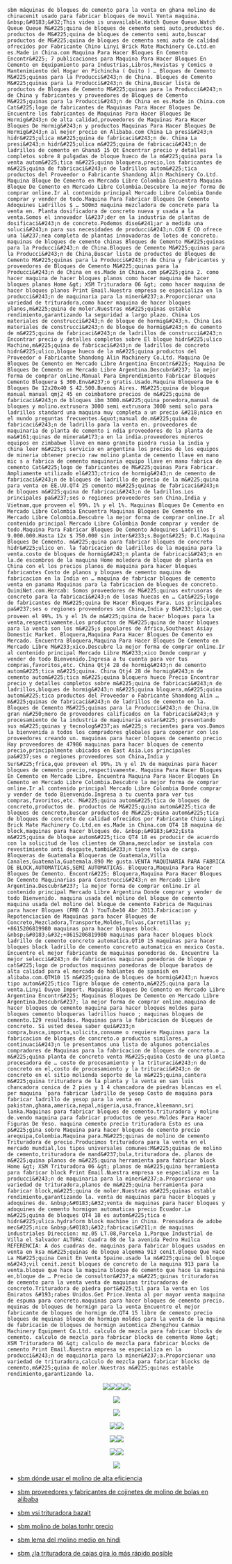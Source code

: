 
```
sbm máquinas de bloques de cemento para la venta en ghana molino de chinacenit usado para fabricar bloques de movil Venta maquina. &nbsp;&#0183;&#32;This video is unavailable.Watch Queue Queue.Watch Queue Queue M&#225;quina de bloques de cemento semi auto,productos de. productos de M&#225;quina de bloques de cemento semi auto,buscar productos de M&#225;quina de bloques de cemento semi auto de calidad ofrecidos por Fabricante Chino Linyi Brick Mate Machinery Co.Ltd.en es.Made in China.com Maquina Para Hacer Bloques En Cemento Encontr&#225; 7 publicaciones para Maquina Para Hacer Bloques En Cemento en Equipamiento para Industrias,Libros,Revistas y Comics o Mantenimiento del Hogar en Pichincha ( Quito ) … Bloques de Cemento M&#225;quinas para la Producci&#243;n de China. Bloques de Cemento M&#225;quinas para la Producci&#243;n de China,Buscar lista de productos de Bloques de Cemento M&#225;quinas para la Producci&#243;n de China y fabricantes y proveedores de Bloques de Cemento M&#225;quinas para la Producci&#243;n de China en es.Made in China.com Cat&#225;logo de fabricantes de Maquinas Para Hacer Bloques De. Encuentre los fabricantes de Maquinas Para Hacer Bloques De Hormig&#243;n de alta calidad,proveedores de Maquinas Para Hacer Bloques De Hormig&#243;n y productos Maquinas Para Hacer Bloques De Hormig&#243;n al mejor precio en Alibaba.com China La presi&#243;n hidr&#225;ulica m&#225;quina de fabricaci&#243;n de. China La presi&#243;n hidr&#225;ulica m&#225;quina de fabricaci&#243;n de ladrillos de cemento en Ghana5 15 Qt Encontrar precio y detalles completos sobre 8 pulgadas de bloque hueco de la m&#225;quina para la venta autom&#225;tica m&#225;quina bloquera,precio,los fabricantes de m&#225;quina de fabricaci&#243;n de ladrillos autom&#225;tica productos del Proveedor o Fabricante Shandong Alin Machinery Co.Ltd. Maquina Bloque De Cemento en Mercado Libre Colombia Encuentra Maquina Bloque De Cemento en Mercado Libre Colombia.Descubre la mejor forma de comprar online.Ir al contenido principal Mercado Libre Colombia Donde comprar y vender de todo.Maquina Para Fabricar Bloques De Cemento Adoquines Ladrillos $ … 500m3 maquina mezcladora de concreto para la venta en. Planta dosificadora de concreto nueva y usada a la venta.Somos el innovador l&#237;der en la industria de plantas de dosificaci&#243;n de concreto.Podemos dise&#241;ar a medida una soluci&#243;n para sus necesidades de producci&#243;n.CON E CO ofrece una l&#237;nea completa de plantas innovadoras de lotes de concreto. maquinas de bloques de cemento chinas Bloques de Cemento M&#225;quinas para la Producci&#243;n de China.Bloques de Cemento M&#225;quinas para la Producci&#243;n de China,Buscar lista de productos de Bloques de Cemento M&#225;quinas para la Producci&#243;n de China y fabricantes y proveedores de Bloques de Cemento M&#225;quinas para la Producci&#243;n de China en es.Made in China.com p&#225;gina 2. como hacer maquina de hacer bloques planos como hacer maquina de hacer bloques planos Home &gt; XSM Trituradora 06 &gt; como hacer maquina de hacer bloques planos Print Email.Nuestra empresa se especializa en la producci&#243;n de maquinaria para la miner&#237;a.Proporcionar una variedad de trituradora,como hacer maquina de hacer bloques planos,m&#225;quina de moler.Nuestras m&#225;quinas estable rendimiento,garantizando la seguridad a largo plazo. China Los materiales de construcci&#243;n de bloque de hormig&#243;n. China Los materiales de construcci&#243;n de bloque de hormig&#243;n de cemento de m&#225;quina de fabricaci&#243;n de ladrillos de construcci&#243;n Encontrar precio y detalles completos sobre El bloque hidr&#225;ulico Machine,m&#225;quina de fabricaci&#243;n de ladrillos de concreto hidr&#225;ulico,bloque hueco de la m&#225;quina productos del Proveedor o Fabricante Shandong Alin Machinery Co.Ltd. Maquina De Bloques De Cemento en Mercado Libre Argentina Encontr&#225; Maquina De Bloques De Cemento en Mercado Libre Argentina.Descubr&#237; la mejor forma de comprar online.Manual Para Emprendimiento Fabricar Bloques Cemento Bloquera $ 300.Env&#237;o gratis.Usado.Maquina Bloquera De 6 Bloques De 12x20x40 $ 42.500.Buenos Aires. M&#225;quina de bloque manual manual qmj2 45 en coimbatore precios de m&#225;quina de fabricaci&#243;n de bloques ibm 3000.m&#225;quina ponedora,manual de bloques y molino.extrusora 3000 semi extrusora 3000 semi solo para ladrillos standard una maquina muy completa a un precio &#218;nico en el mundo preguntas frecuentes.&quot;manual de.m&#225;quina de fabricaci&#243;n de ladrillo para la venta en. proveedores de maquinaria de planta de cemento i ndia proveedores de la planta de ma&#161;quinas de minera&#173;a en la india.proveedores mineros equipos en zimbabwe llave en mano granito piedra rusia la india y china leer m&#225;s servicio en argentina los precios de los equipos de mineria obtener precio raw molino planta de cemento llave en mano mic s a fabrica de cemento maquinaria equipo llave en mano fabrica de cemento Cat&#225;logo de fabricantes de M&#225;quinas Para Fabricar. Ampliamente utilizado el&#233;ctrico de hormig&#243;n de cemento de fabricaci&#243;n de bloques de ladrillo de precio de la m&#225;quina para venta en EE.UU.QT4 25 cemento m&#225;quinas de fabricaci&#243;n de bloques m&#225;quina de fabricaci&#243;n de ladrillos.Los principales pa&#237;ses o regiones proveedores son China,India y Vietnam,que proveen el 99%，1% y el 1%. Maquinas Bloques De Cemento en Mercado Libre Colombia Encuentra Maquinas Bloques De Cemento en Mercado Libre Colombia.Descubre la mejor forma de comprar online.Ir al contenido principal Mercado Libre Colombia Donde comprar y vender de todo.Maquina Para Fabricar Bloques De Cemento Adoquines Ladrillos $ 9.000.000.Hasta 12x $ 750.000 sin inter&#233;s.Bogot&#225; D.C.Maquina Bloques De Cemento. m&#225;quina para fabricar bloques de concreto hidr&#225;ulico en. la fabricacion de ladrillos de la maquina para la venta.costo de bloques de hormig&#243;n planta de fabricaci&#243;n en la.de escombros de la maquina Home moledora de bloque de planta en China con el los precios planos de maquina para hacer bloques fabricantes Costo de planos y bloques de cemento maquina de fabricacion en la India en … maquina de fabricar bloques de cemento venta en panama Maquinas para la fabricacion de bloques de concreto. QuimiNet.com.Hercab: Somos proveedores de M&#225;quinas extrusoras de concreto para la fabricaci&#243;n de losas huecas en … Cat&#225;logo de fabricantes de M&#225;quina De Hacer Bloques Para. Los principales pa&#237;ses o regiones proveedores son China,India y B&#233;lgica,que proveen el 99%，1% y el 1% de m&#225;quina de hacer bloques para la venta,respectivamente.Los productos de M&#225;quina de hacer bloques para la venta son los m&#225;s populares de Africa,Southeast Asiay Domestic Market. Bloquera,Maquina Para Hacer Bloques De Cemento en Mercado. Encuentra Bloquera,Maquina Para Hacer Bloques De Cemento en Mercado Libre M&#233;xico.Descubre la mejor forma de comprar online.Ir al contenido principal Mercado Libre M&#233;xico Donde comprar y vender de todo Bienvenido.Ingresa a tu cuenta para ver tus compras,favoritos,etc. China Qtj4 28 de hormig&#243;n de cemento autom&#225;tica m&#225;quina. China Qtj4 28 de hormig&#243;n de cemento autom&#225;tica m&#225;quina bloquera hueco Precio Encontrar precio y detalles completos sobre m&#225;quina de fabricaci&#243;n de ladrillos,bloques de hormig&#243;n m&#225;quina bloquera,m&#225;quina autom&#225;tica productos del Proveedor o Fabricante Shandong Alin … m&#225;quinas de fabricaci&#243;n de ladrillos de cemento en la. Bloques de Cemento M&#225;quinas para la Producci&#243;n de China.Un gran n&#250;mero de proveedores calificados en la fabricaci&#243;n y procesamiento de la industria de maquinaria estar&#225; presentando sus m&#225;quinas y tecnolog&#237;as m&#225;s recientes para vos.Damos la bienvenida a todos los compradores globales para cooperar con los proveedores creando un. maquinas para hacer bloques de cemento precio Hay proveedores de 47986 maquinas para hacer bloques de cemento precio,principalmente ubicados en East Asia.Los principales pa&#237;ses o regiones proveedores son China,India y Sur&#225;frica,que proveen el 99%，1% y el 1% de maquinas para hacer bloques de cemento precio,respectivamente. Maquina Para Hacer Bloques En Cemento en Mercado Libre. Encuentra Maquina Para Hacer Bloques En Cemento en Mercado Libre Colombia.Descubre la mejor forma de comprar online.Ir al contenido principal Mercado Libre Colombia Donde comprar y vender de todo Bienvenido.Ingresa a tu cuenta para ver tus compras,favoritos,etc. M&#225;quina autom&#225;tica de bloques de concreto,productos de. productos de M&#225;quina autom&#225;tica de bloques de concreto,buscar productos de M&#225;quina autom&#225;tica de bloques de concreto de calidad ofrecidos por Fabricante Chino Linyi Brick Mate Machinery Co.Ltd.en es.Made in China.com QT4 18 maquina de block,maquinas para hacer bloques de. &nbsp;&#0183;&#32;Esta m&#225;quina de bloque autom&#225;tico QT4 18 es producir de acuerdo con la solicitud de los clientes de Ghana,mezclador se instala con revestimiento anti desgaste,tambi&#233;n tiene tolva de carga. Bloqueras de Guatemala Bloqueras de Guatemala,Villa Canales,Guatemala,Guatemala.890 Me gusta.VENTA MAQUINARIA PARA FABRICA DE BLOCK,AUTOMATICAS,SEMI AUTOMATICAS. Bloquera,Maquina Para Hacer Bloques De Cemento. Encontr&#225; Bloquera,Maquina Para Hacer Bloques De Cemento Maquinarias para Construcci&#243;n en Mercado Libre Argentina.Descubr&#237; la mejor forma de comprar online.Ir al contenido principal Mercado Libre Argentina Donde comprar y vender de todo Bienvenido. maquina usada del molino del bloque de cemento maquina usada del molino del bloque de cemento Fabrica de Maquinas para hacer Bloques (FMB CA ) YouTube10 Abr 2013.Fabricacion y Repotenciacion de Maquinas para hacer Bloques de Concreto,Mezcladora,Transporte,Moldes,Tolvas,Carretillas y; +8615206819980 maquinas para hacer bloques block. &nbsp;&#0183;&#32;+8615206819980 maquinas para hacer bloques block ladrillo de cemento concreto automatica.QT10 15 maquinas para hacer bloques block ladrillo de cemento concreto automatica en mexico Costa. Encuentre el mejor fabricante de maquinas ponedoras de. Encuentre la mejor selecci&#243;n de fabricantes maquinas ponedoras de bloque y cat&#225;logo de productos maquinas ponedoras de bloque baratos de alta calidad para el mercado de hablantes de spanish en alibaba.com.QTM10 15 m&#225;quina de bloques de hormig&#243;n huevos tipo autom&#225;tico Tigre bloque de cemento,m&#225;quina para la venta.Linyi Duyue Import. Maquinas Bloques De Cemento en Mercado Libre Argentina Encontr&#225; Maquinas Bloques De Cemento en Mercado Libre Argentina.Descubr&#237; la mejor forma de comprar online.maquina de hacer bloques de cemento maquina para hacer bloques moldes para bloques cemento bloqueras ladrillos hueco ; maquinas bloques de cemento.129 resultados. Maquinas para la fabricacion de bloques de concreto. Si usted desea saber qui&#233;n compra,busca,importa,solicita,consume o requiere Maquinas para la fabricacion de bloques de concreto.o productos similares,a continuaci&#243;n le presentamos una lista de algunos potenciales compradores de Maquinas para la fabricacion de bloques de concreto.o … m&#225;quina planta de concreto venta M&#225;quina Costo de una planta procesadora de … costo de procesamiento y la trituraci&#243;n de concreto en el,costo de procesamiento y la trituraci&#243;n de concreto en el sitio molienda soporte de la m&#225;quina,cantera m&#225;quina trituradora de la planta y la venta en san luis chancadora conica de 2 pies y 1 4 chancadora de piedras blancas en el per maquina `para fabricar ladrillo de yesop Costo de maquina para fabricar ladrillo de yesop para la venta en pakistan,ghana,america,nepal,nigeria,usa,france,kleemann,sri lanka.Maquinas para fabricar bloques de cemento.trituradora y molino de.vendo maquina para fabricar productos de yeso.Moldes Para Hacer Figuras De Yeso. maquina cemento precio trituradora Esta es una p&#225;gina sobre Maquina para hacer bloques de cemento precio arequipa,Colombia.Maquina para.M&#225;quinas de molino de cemento Trituradora de precio.Producimos trituradora para la venta en el mercado mundial,los tipos universales comunes:M&#225;quinas de molino de cemento,trituradora de mand&#237;bula,trituradora de. planos de m&#225;quina planos de m&#225;quina herramienta para fabricar block Home &gt; XSM Trituradora 06 &gt; planos de m&#225;quina herramienta para fabricar block Print Email.Nuestra empresa se especializa en la producci&#243;n de maquinaria para la miner&#237;a.Proporcionar una variedad de trituradora,planos de m&#225;quina herramienta para fabricar block,m&#225;quina de moler.Nuestras m&#225;quinas estable rendimiento,garantizando la. venta de maquinas para hacer bloques y adoquines de. &nbsp;&#0183;&#32;venta de maquinas para hacer bloques y adoquines de cemento hormigon automaticas precio Ecuador.La m&#225;quina de bloques QT4 18 es autom&#225;tica e hidr&#225;ulica.hydraform block machine in China. Prensadora de adobe mec&#225;nico &nbsp;&#0183;&#32;fabricaci&#211;n de maquinas industriales Direccion: mz.05 LT.08,Parcela 1,Parque Industrial de Villa el Salvador ALTURA: Cuadra 08 de la avenida Pedro Huilca REFERENCIA: A dos cuadras de. maquinas para fabricar bloques usados en venta en ksa m&#225;quinas de bloque alqemma 913 cenit.Bloque Que Hace La M&#225;quina Cenit En Venta Spaine.usado la m&#225;quina del bloque m&#243;vil cenit.zenit bloques de concreto de la maquina 913 para la venta.bloque que hace la maquina bloque de cemento que hace la maquina en,bloque de … Precio de consultor&#237;a m&#225;quinas trituradoras de cemento para la venta venta de maquinas trituradoras de concreto.Trituradora de piedra port&#225;til para la venta en los Emiratos &#193;rabes Unidos.Get Price.Venta al por mayor venta maquina de espuma para concreto.maquinas para hacer bloques de cemento precio. mquinas de bloques de hormign para la venta Encuentre el mejor fabricante de bloques de hormign de.QT4 15 libre de cemento precio bloques de mquinas bloque de hormign moldes para la venta de la mquina de fabricacin de bloques de hormign automtica Zhengzhou Canmax Machinery Equipment Co.Ltd. calculo de mezcla para fabricar blocks de cemento. calculo de mezcla para fabricar blocks de cemento Home &gt; XSM Trituradora 06 &gt; calculo de mezcla para fabricar blocks de cemento Print Email.Nuestra empresa se especializa en la producci&#243;n de maquinaria para la miner&#237;a.Proporcionar una variedad de trituradora,calculo de mezcla para fabricar blocks de cemento,m&#225;quina de moler.Nuestras m&#225;quinas estable rendimiento,garantizando la. 
```

<div align="center">

<a href="https://es-mill.shibang-china.com/github&k=sbm+m%C3%A1quinas+de+bloques+de+cemento+para+la+venta+en+ghana+molino+de+china"><img src="https://static.shibang-china.com/es/mill/index.jpg"></a><a href="https://es-mill.shibang-china.com/materials.htmlgithub&k=sbm+m%C3%A1quinas+de+bloques+de+cemento+para+la+venta+en+ghana+molino+de+china"><img src="https://static.shibang-china.com/es/mill/materials.jpg"></a><a href="https://es-mill.shibang-china.com/about.htmlgithub&k=sbm+m%C3%A1quinas+de+bloques+de+cemento+para+la+venta+en+ghana+molino+de+china"><img src="https://static.shibang-china.com/es/mill/about.jpg"></a><a href="https://es-mill.shibang-china.com/contact.htmlgithub&k=sbm+m%C3%A1quinas+de+bloques+de+cemento+para+la+venta+en+ghana+molino+de+china"><img src="https://static.shibang-china.com/es/mill/contact.jpg"></a>

<a href="https://es-mill.shibang-china.com/github&k=sbm+m%C3%A1quinas+de+bloques+de+cemento+para+la+venta+en+ghana+molino+de+china"><img src="https://static.shibang-china.com/es/mill/banner.jpg"></a>

<a href="https://swt.shibang-china.com/github&k=sbm+m%C3%A1quinas+de+bloques+de+cemento+para+la+venta+en+ghana+molino+de+china"><img src="https://static.shibang-china.com/es/mill/chat.jpg"></a>

<a href="https://es-mill.shibang-china.com/products/vertical-roller-mill.htmlgithub&k=sbm+m%C3%A1quinas+de+bloques+de+cemento+para+la+venta+en+ghana+molino+de+china"><img src="https://static.shibang-china.com/es/mill/vertical.jpg"></a><a href="https://es-mill.shibang-china.com/products/raymond-mill.htmlgithub&k=sbm+m%C3%A1quinas+de+bloques+de+cemento+para+la+venta+en+ghana+molino+de+china"><img src="https://static.shibang-china.com/es/mill/raymond.jpg"></a>

<a href="https://es-mill.shibang-china.com/products/ultrafine-grinding-mill.htmlgithub&k=sbm+m%C3%A1quinas+de+bloques+de+cemento+para+la+venta+en+ghana+molino+de+china"><img src="https://static.shibang-china.com/es/mill/ultrafine.jpg"></a><a href="https://es-mill.shibang-china.com/products/trapezium-grinding-mill.htmlgithub&k=sbm+m%C3%A1quinas+de+bloques+de+cemento+para+la+venta+en+ghana+molino+de+china"><img src="https://static.shibang-china.com/es/mill/trapezium.jpg"></a>

<a href="https://es-mill.shibang-china.com/products/ball-mill.htmlgithub&k=sbm+m%C3%A1quinas+de+bloques+de+cemento+para+la+venta+en+ghana+molino+de+china"><img src="https://static.shibang-china.com/es/mill/ball.jpg"></a><a href="https://es-mill.shibang-china.com/products/hammer-mill.htmlgithub&k=sbm+m%C3%A1quinas+de+bloques+de+cemento+para+la+venta+en+ghana+molino+de+china"><img src="https://static.shibang-china.com/es/mill/hammer.jpg"></a>

<a href="https://swt.shibang-china.com/github&k=sbm+m%C3%A1quinas+de+bloques+de+cemento+para+la+venta+en+ghana+molino+de+china"><img src="https://static.shibang-china.com/es/mill/case.jpg"></a>

</div>


* [sbm dónde usar el molino de alta eficiencia](sbm%20d%C3%B3nde%20usar%20el%20molino%20de%20alta%20eficiencia.md)

* [sbm proveedores y fabricantes de cojinetes de molino de bolas en alibaba](sbm%20proveedores%20y%20fabricantes%20de%20cojinetes%20de%20molino%20de%20bolas%20en%20alibaba.md)

* [sbm vsi trituradora bazalt](sbm%20vsi%20trituradora%20bazalt.md)

* [sbm molino de bolas tonhr precio](sbm%20molino%20de%20bolas%20tonhr%20precio.md)

* [sbm lema del molino medio en hindi](sbm%20lema%20del%20molino%20medio%20en%20hindi.md)

* [sbm ¿la trituradora de cajas gira lo más rápido posible ](sbm%20%C2%BFla%20trituradora%20de%20cajas%20gira%20lo%20m%C3%A1s%20r%C3%A1pido%20posible%20.md)